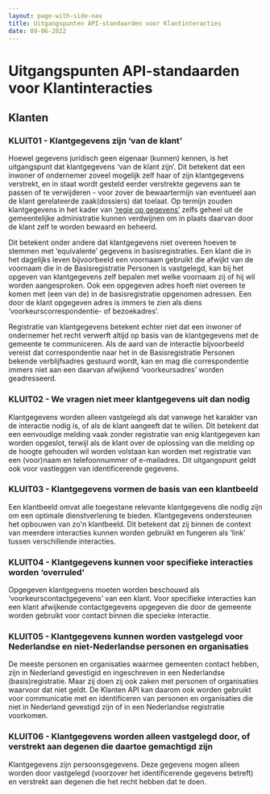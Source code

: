 ```yaml
---
layout: page-with-side-nav
title: Uitgangspunten API-standaarden voor Klantinteracties
date: 09-06-2022
---
```


# Uitgangspunten API-standaarden voor Klantinteracties

## Klanten

### KLUIT01 - Klantgegevens zijn ‘van de klant’

Hoewel gegevens juridisch geen eigenaar (kunnen) kennen, is het uitgangspunt dat klantgegevens ‘van de klant zijn’. Dit betekent dat een inwoner of ondernemer zoveel mogelijk zelf haar of zijn klantgegevens verstrekt, en in staat wordt gesteld eerder verstrekte gegevens aan te passen of te verwijderen - voor zover de bewaartermijn van eventueel aan de klant gerelateerde zaak(dossiers) dat toelaat. Op termijn zouden klantgegevens in het kader van [‘regie op gegevens’](https://www.digitaleoverheid.nl/overzicht-van-alle-onderwerpen/regie-op-gegevens/) zelfs geheel uit de gemeentelijke administratie kunnen verdwijnen om in plaats daarvan door de klant zelf te worden bewaard en beheerd.

Dit betekent onder andere dat klantgegevens niet overeen hoeven te stemmen met ‘equivalente’ gegevens in basisregistraties. Een klant die in het dagelijks leven bijvoorbeeld een voornaam gebruikt die afwijkt van de voornaam die in de Basisregistratie Personen is vastgelegd, kan bij het opgeven van klantgegevens zelf bepalen met welke voornaam zij of hij wil worden aangesproken. Ook een opgegeven adres hoeft niet overeen te komen met (een van de) in de basisregistratie opgenomen adressen. Een door de klant opgegeven adres is immers te zien als diens ‘voorkeurscorrespondentie- of bezoekadres’.

Registratie van klantgegevens betekent echter niet dat een inwoner of ondernemer het recht verwerft altijd op basis van de klantgegevens met de gemeente te communiceren. Als de aard van de interactie bijvoorbeeld vereist dat correspondentie naar het in de Basisregistratie Personen bekende verblijfsadres gestuurd wordt, kan en mag die correspondentie immers niet aan een daarvan afwijkend ‘voorkeursadres’ worden geadresseerd.

### KLUIT02 - We vragen niet meer klantgegevens uit dan nodig

Klantgegevens worden alleen vastgelegd als dat vanwege het karakter van de interactie nodig is, of als de klant aangeeft dat te willen. Dit betekent dat een eenvoudige melding vaak zonder registratie van enig klantgegeven kan worden opgeslot, terwijl als de klant over de oplossing van die melding op de hoogte gehouden wil worden volstaan kan worden met registratie van een (voor)naam en telefoonnummer of e-mailadres. Dit uitgangspunt geldt ook voor vastleggen van identificerende gegevens.

### KLUIT03 - Klantgegevens vormen de basis van een klantbeeld

Een klantbeeld omvat alle toegestane relevante klantgegevens die nodig zijn om een optimale dienstverlening te bieden. Klantgegevens ondersteunen het opbouwen van zo'n klantbeeld. Dit betekent dat zij binnen de context van meerdere interacties kunnen worden gebruikt en fungeren als ‘link’ tussen verschillende interacties.

### KLUIT04 - Klantgegevens kunnen voor specifieke interacties worden ‘overruled’

Opgegeven klantgegvens moeten worden beschouwd als ‘voorkeurscontactgegevens’ van een klant. Voor specifieke interacties kan een klant afwijkende contactgegevens opgegeven die door de gemeente worden gebruikt voor contact binnen die specieke interactie.

### KLUIT05 - Klantgegevens kunnen worden vastgelegd voor Nederlandse en niet-Nederlandse personen en organisaties

De meeste personen en organisaties waarmee gemeenten contact hebben, zijn in Nederland gevestigid en ingeschreven in een Nederlandse (basis)registratie. Maar zij doen zij ook zaken met personen of organisaties waarvoor dat niet geldt. De Klanten API kan daarom ook worden gebruikt voor communicatie met en identificeren van personen en organisaties die niet in Nederland gevestigd zijn of in een Nederlandse registratie voorkomen.

### KLUIT06 - Klantgegevens worden alleen vastgelegd door, of verstrekt aan degenen die daartoe gemachtigd zijn

Klantgegevens zijn persoonsgegevens. Deze gegevens mogen alleen worden door vastgelegd (voorzover het identificerende gegevens betreft) en verstrekt aan degenen die het recht hebben dat te doen.
